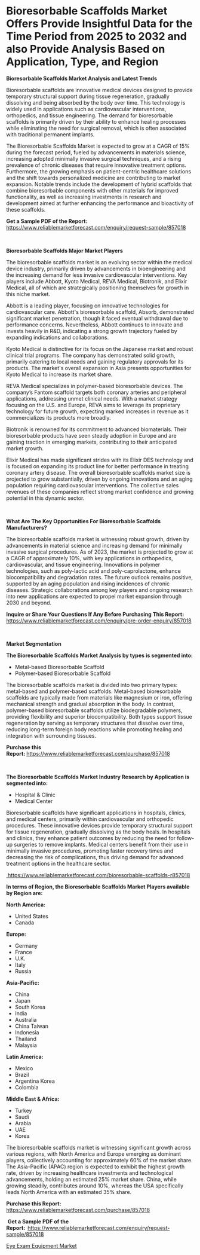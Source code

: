 <p><h1>Bioresorbable Scaffolds Market Offers Provide Insightful Data for the Time Period from 2025 to 2032 and also Provide Analysis Based on Application, Type, and Region</h1></p><p><strong>Bioresorbable Scaffolds Market Analysis and Latest Trends</strong></p>
<p><p>Bioresorbable scaffolds are innovative medical devices designed to provide temporary structural support during tissue regeneration, gradually dissolving and being absorbed by the body over time. This technology is widely used in applications such as cardiovascular interventions, orthopedics, and tissue engineering. The demand for bioresorbable scaffolds is primarily driven by their ability to enhance healing processes while eliminating the need for surgical removal, which is often associated with traditional permanent implants.</p><p>The Bioresorbable Scaffolds Market is expected to grow at a CAGR of 15% during the forecast period, fueled by advancements in materials science, increasing adopted minimally invasive surgical techniques, and a rising prevalence of chronic diseases that require innovative treatment options. Furthermore, the growing emphasis on patient-centric healthcare solutions and the shift towards personalized medicine are contributing to market expansion. Notable trends include the development of hybrid scaffolds that combine bioresorbable components with other materials for improved functionality, as well as increasing investments in research and development aimed at further enhancing the performance and bioactivity of these scaffolds.</p></p>
<p><strong>Get a Sample PDF of the Report:&nbsp;</strong> <a href="https://www.reliablemarketforecast.com/enquiry/request-sample/857018?utm_campaign=2753&utm_medium=2&utm_source=Github&utm_content=ia&utm_term=03032025&utm_id=bioresorbable-scaffolds">https://www.reliablemarketforecast.com/enquiry/request-sample/857018</a></p>
<p>&nbsp;</p>
<p><strong>Bioresorbable Scaffolds Major Market Players</strong></p>
<p><p>The bioresorbable scaffolds market is an evolving sector within the medical device industry, primarily driven by advancements in bioengineering and the increasing demand for less invasive cardiovascular interventions. Key players include Abbott, Kyoto Medical, REVA Medical, Biotronik, and Elixir Medical, all of which are strategically positioning themselves for growth in this niche market.</p><p>Abbott is a leading player, focusing on innovative technologies for cardiovascular care. Abbott's bioresorbable scaffold, Absorb, demonstrated significant market penetration, though it faced eventual withdrawal due to performance concerns. Nevertheless, Abbott continues to innovate and invests heavily in R&D, indicating a strong growth trajectory fueled by expanding indications and collaborations.</p><p>Kyoto Medical is distinctive for its focus on the Japanese market and robust clinical trial programs. The company has demonstrated solid growth, primarily catering to local needs and gaining regulatory approvals for its products. The market's overall expansion in Asia presents opportunities for Kyoto Medical to increase its market share.</p><p>REVA Medical specializes in polymer-based bioresorbable devices. The company’s Fantom scaffold targets both coronary arteries and peripheral applications, addressing unmet clinical needs. With a market strategy focusing on the U.S. and Europe, REVA aims to leverage its proprietary technology for future growth, expecting marked increases in revenue as it commercializes its products more broadly.</p><p>Biotronik is renowned for its commitment to advanced biomaterials. Their bioresorbable products have seen steady adoption in Europe and are gaining traction in emerging markets, contributing to their anticipated market growth.</p><p>Elixir Medical has made significant strides with its Elixir DES technology and is focused on expanding its product line for better performance in treating coronary artery disease. The overall bioresorbable scaffolds market size is projected to grow substantially, driven by ongoing innovations and an aging population requiring cardiovascular interventions. The collective sales revenues of these companies reflect strong market confidence and growing potential in this dynamic sector.</p></p>
<p>&nbsp;</p>
<p><strong>What Are The Key Opportunities For Bioresorbable Scaffolds Manufacturers?</strong></p>
<p><p>The bioresorbable scaffolds market is witnessing robust growth, driven by advancements in material science and increasing demand for minimally invasive surgical procedures. As of 2023, the market is projected to grow at a CAGR of approximately 10%, with key applications in orthopedics, cardiovascular, and tissue engineering. Innovations in polymer technologies, such as poly-lactic acid and poly-caprolactone, enhance biocompatibility and degradation rates. The future outlook remains positive, supported by an aging population and rising incidences of chronic diseases. Strategic collaborations among key players and ongoing research into new applications are expected to propel market expansion through 2030 and beyond.</p></p>
<p><strong>Inquire or Share Your Questions If Any Before Purchasing This Report:</strong> <a href="https://www.reliablemarketforecast.com/enquiry/pre-order-enquiry/857018?utm_campaign=2753&utm_medium=2&utm_source=Github&utm_content=ia&utm_term=03032025&utm_id=bioresorbable-scaffolds">https://www.reliablemarketforecast.com/enquiry/pre-order-enquiry/857018</a></p>
<p>&nbsp;</p>
<p><strong>Market Segmentation</strong></p>
<p><strong>The Bioresorbable Scaffolds Market Analysis by types is segmented into:</strong></p>
<p><ul><li>Metal-based Bioresorbable Scaffold</li><li>Polymer-based Bioresorbable Scaffold</li></ul></p>
<p><p>The bioresorbable scaffolds market is divided into two primary types: metal-based and polymer-based scaffolds. Metal-based bioresorbable scaffolds are typically made from materials like magnesium or iron, offering mechanical strength and gradual absorption in the body. In contrast, polymer-based bioresorbable scaffolds utilize biodegradable polymers, providing flexibility and superior biocompatibility. Both types support tissue regeneration by serving as temporary structures that dissolve over time, reducing long-term foreign body reactions while promoting healing and integration with surrounding tissues.</p></p>
<p><strong>Purchase this Report:&nbsp;</strong><a href="https://www.reliablemarketforecast.com/purchase/857018?utm_campaign=2753&utm_medium=2&utm_source=Github&utm_content=ia&utm_term=03032025&utm_id=bioresorbable-scaffolds">https://www.reliablemarketforecast.com/purchase/857018</a></p>
<p>&nbsp;</p>
<p><strong>The Bioresorbable Scaffolds Market Industry Research by Application is segmented into:</strong></p>
<p><ul><li>Hospital & Clinic</li><li>Medical Center</li></ul></p>
<p><p>Bioresorbable scaffolds have significant applications in hospitals, clinics, and medical centers, primarily within cardiovascular and orthopedic procedures. These innovative devices provide temporary structural support for tissue regeneration, gradually dissolving as the body heals. In hospitals and clinics, they enhance patient outcomes by reducing the need for follow-up surgeries to remove implants. Medical centers benefit from their use in minimally invasive procedures, promoting faster recovery times and decreasing the risk of complications, thus driving demand for advanced treatment options in the healthcare sector.</p></p>
<p><a href="https://www.reliablemarketforecast.com/bioresorbable-scaffolds-r857018?utm_campaign=2753&utm_medium=2&utm_source=Github&utm_content=ia&utm_term=03032025&utm_id=bioresorbable-scaffolds">&nbsp;https://www.reliablemarketforecast.com/bioresorbable-scaffolds-r857018</a></p>
<p><strong>In terms of Region, the Bioresorbable Scaffolds Market Players available by Region are:</strong></p>
<p>
    <p> <strong> North America: </strong>
        <ul>
            <li>United States</li>
            <li>Canada</li>
        </ul>
        </p> 
    <p> <strong> Europe: </strong>
        <ul>
            <li>Germany</li>
            <li>France</li>
            <li>U.K.</li>
            <li>Italy</li>
            <li>Russia</li>
        </ul>
        </p> 
    <p> <strong> Asia-Pacific: </strong>
        <ul>
            <li>China</li>
            <li>Japan</li>
            <li>South Korea</li>
            <li>India</li>
            <li>Australia</li>
            <li>China Taiwan</li>
            <li>Indonesia</li>
            <li>Thailand</li>
            <li>Malaysia</li>
        </ul>
        </p> 
    <p> <strong> Latin America: </strong>
        <ul>
            <li>Mexico</li>
            <li>Brazil</li>
            <li>Argentina Korea</li>
            <li>Colombia</li>
        </ul>
        </p> 
    <p> <strong> Middle East & Africa: </strong>
        <ul>
            <li>Turkey</li>
            <li>Saudi</li>
            <li>Arabia</li>
            <li>UAE</li>
            <li>Korea</li>
        </ul>
    </p>
    </p>
<p><p>The bioresorbable scaffolds market is witnessing significant growth across various regions, with North America and Europe emerging as dominant players, collectively accounting for approximately 60% of the market share. The Asia-Pacific (APAC) region is expected to exhibit the highest growth rate, driven by increasing healthcare investments and technological advancements, holding an estimated 25% market share. China, while growing steadily, contributes around 10%, whereas the USA specifically leads North America with an estimated 35% share.</p></p>
<p><strong>Purchase this Report: </strong><a href="https://www.reliablemarketforecast.com/purchase/857018?utm_campaign=2753&utm_medium=2&utm_source=Github&utm_content=ia&utm_term=03032025&utm_id=bioresorbable-scaffolds">https://www.reliablemarketforecast.com/purchase/857018</a></p>
<p>&nbsp;<strong>Get a Sample PDF of the Report:&nbsp;&nbsp;</strong><a href="https://www.reliablemarketforecast.com/enquiry/request-sample/857018?utm_campaign=2753&utm_medium=2&utm_source=Github&utm_content=ia&utm_term=03032025&utm_id=bioresorbable-scaffolds">https://www.reliablemarketforecast.com/enquiry/request-sample/857018</a></p>
<p><strong></strong></p>
<p><p><a href="https://github.com/seemagarbeha/Market-Research-Report-List-1/blob/main/eye-exam-equipment-market.md?utm_campaign=2753&utm_medium=2&utm_source=Github&utm_content=ia&utm_term=03032025&utm_id=bioresorbable-scaffolds">Eye Exam Equipment Market</a></p></p>